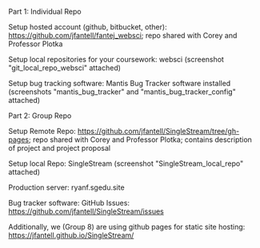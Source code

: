 Part 1: Individual Repo

Setup hosted account (github, bitbucket, other): https://github.com/jfantell/fantej_websci; repo shared with Corey and Professor Plotka

Setup local repositories for your coursework: websci (screenshot "git_local_repo_websci" attached)

Setup bug tracking software: Mantis Bug Tracker software installed (screenshots "mantis_bug_tracker" and "mantis_bug_tracker_config" attached)


Part 2: Group Repo

Setup Remote Repo: https://github.com/jfantell/SingleStream/tree/gh-pages; repo shared with Corey and Professor Plotka; contains description of project and project proposal

Setup local Repo: SingleStream (screenshot "SingleStream_local_repo" attached)

Production server: ryanf.sgedu.site

Bug tracker software: GitHub Issues: https://github.com/jfantell/SingleStream/issues



Additionally, we (Group 8) are using github pages for static site hosting:
https://jfantell.github.io/SingleStream/


